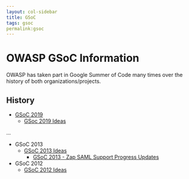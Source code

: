 ```yaml
---
layout: col-sidebar
title: GSoC
tags: gsoc
permalink:gsoc
---
```


# OWASP GSoC Information

OWASP has taken part in Google Summer of Code many times over the history of both organizations/projects.

## History

- [GSoC 2019](gsoc2019)
  - [GSoc 2019 Ideas](gsoc2019ideas)

...

- GSoC 2013
  - [GSoC 2013 Ideas](gsoc2013ideas)
    - [GSoC 2013 - Zap SAML Support Progress Updates](gsoc2013zapsaml)
- GSoC 2012
  - [GSoC 2012 Ideas](gsoc2012ideas)
